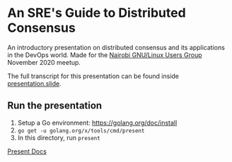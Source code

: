 An SRE's Guide to Distributed Consensus
========================

An introductory presentation on distributed consensus and its applications in the DevOps world. Made for the [Nairobi GNU/Linux Users Group](https://groups.google.com/forum/#!forum/nairobi-gnu) November 2020 meetup.

The full transcript for this presentation can be found inside [presentation.slide](./presentation.slide).

Run the presentation
--------------------

1. Setup a Go environment: https://golang.org/doc/install
2. `go get -u golang.org/x/tools/cmd/present`
3. In this directory, run `present`

[Present Docs](https://godoc.org/golang.org/x/tools/present)
